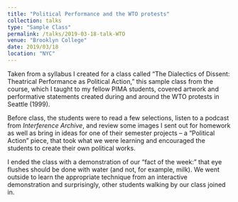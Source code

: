 ```yaml
---
title: "Political Performance and the WTO protests"
collection: talks
type: "Sample Class"
permalink: /talks/2019-03-18-talk-WTO
venue: "Brooklyn College"
date: 2019/03/18
location: "NYC"
---
```


Taken from a syllabus I created for a class called “The Dialectics of Dissent: Theatrical Performance as Political Action,” this sample class from the course, which I taught to my fellow PIMA students, covered artwork and performative statements created during and around the WTO protests in Seattle (1999).

Before class, the students were to read a few selections, listen to a podcast from _Interference Archive_, and review some images I sent out for homework as well as bring in ideas for one of their semester projects – a “Political Action” piece, that took what we were learning and encouraged the students to create their own political works. 

I ended the class with a demonstration of our “fact of the week:” that eye flushes should be done with water (and not, for example, milk). We went outside to learn the appropriate technique from an interactive demonstration and surprisingly, other students walking by our class joined in.